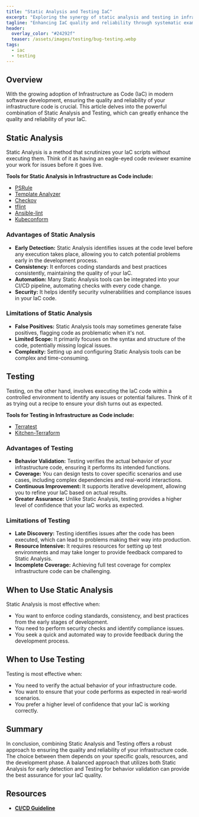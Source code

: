 ```yaml
---
title: "Static Analysis and Testing IaC"
excerpt: "Exploring the synergy of static analysis and testing in infrastructure code."
tagline: "Enhancing IaC quality and reliability through systematic examination"
header:
  overlay_color: "#24292f"
  teaser: /assets/images/testing/bug-testing.webp
tags:
  - iac
  - testing
---
```


## Overview

With the growing adoption of Infrastructure as Code (IaC) in modern software development, ensuring the quality and reliability of your infrastructure code is crucial. This article delves into the powerful combination of Static Analysis and Testing, which can greatly enhance the quality and reliability of your IaC.

## Static Analysis

Static Analysis is a method that scrutinizes your IaC scripts without executing them. Think of it as having an eagle-eyed code reviewer examine your work for issues before it goes live.

**Tools for Static Analysis in Infrastructure as Code include:**

- [PSRule](https://microsoft.github.io/PSRule)
- [Template Analyzer](https://github.com/Azure/template-analyzer)
- [Checkov](https://www.checkov.io/)
- [tflint](https://github.com/terraform-linters/tflint)
- [Ansible-lint](https://ansible-lint.readthedocs.io/)
- [Kubeconform](https://github.com/yannh/kubeconform)

### Advantages of Static Analysis

- **Early Detection:** Static Analysis identifies issues at the code level before any execution takes place, allowing you to catch potential problems early in the development process.
- **Consistency:** It enforces coding standards and best practices consistently, maintaining the quality of your IaC.
- **Automation:** Many Static Analysis tools can be integrated into your CI/CD pipeline, automating checks with every code change.
- **Security:** It helps identify security vulnerabilities and compliance issues in your IaC code.

### Limitations of Static Analysis

- **False Positives:** Static Analysis tools may sometimes generate false positives, flagging code as problematic when it's not.
- **Limited Scope:** It primarily focuses on the syntax and structure of the code, potentially missing logical issues.
- **Complexity:** Setting up and configuring Static Analysis tools can be complex and time-consuming.

## Testing

Testing, on the other hand, involves executing the IaC code within a controlled environment to identify any issues or potential failures. Think of it as trying out a recipe to ensure your dish turns out as expected.

**Tools for Testing in Infrastructure as Code include:**

- [Terratest](https://terratest.gruntwork.io/)
- [Kitchen-Terraform](https://github.com/newcontext-oss/kitchen-terraform)

### Advantages of Testing

- **Behavior Validation:** Testing verifies the actual behavior of your infrastructure code, ensuring it performs its intended functions.
- **Coverage:** You can design tests to cover specific scenarios and use cases, including complex dependencies and real-world interactions.
- **Continuous Improvement:** It supports iterative development, allowing you to refine your IaC based on actual results.
- **Greater Assurance:** Unlike Static Analysis, testing provides a higher level of confidence that your IaC works as expected.

### Limitations of Testing

- **Late Discovery:** Testing identifies issues after the code has been executed, which can lead to problems making their way into production.
- **Resource Intensive:** It requires resources for setting up test environments and may take longer to provide feedback compared to Static Analysis.
- **Incomplete Coverage:** Achieving full test coverage for complex infrastructure code can be challenging.

## When to Use Static Analysis

Static Analysis is most effective when:

- You want to enforce coding standards, consistency, and best practices from the early stages of development.
- You need to perform security checks and identify compliance issues.
- You seek a quick and automated way to provide feedback during the development process.

## When to Use Testing

Testing is most effective when:

- You need to verify the actual behavior of your infrastructure code.
- You want to ensure that your code performs as expected in real-world scenarios.
- You prefer a higher level of confidence that your IaC is working correctly.

## Summary

In conclusion, combining Static Analysis and Testing offers a robust approach to ensuring the quality and reliability of your infrastructure code. The choice between them depends on your specific goals, resources, and the development phase. A balanced approach that utilizes both Static Analysis for early detection and Testing for behavior validation can provide the best assurance for your IaC quality.

## Resources

- [**CI/CD Guideline**](https://christosgalano.github.io/cicd-guideline/)
